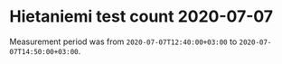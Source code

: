 # Hietaniemi test count 2020-07-07

Measurement period was from `2020-07-07T12:40:00+03:00` to `2020-07-07T14:50:00+03:00`.
